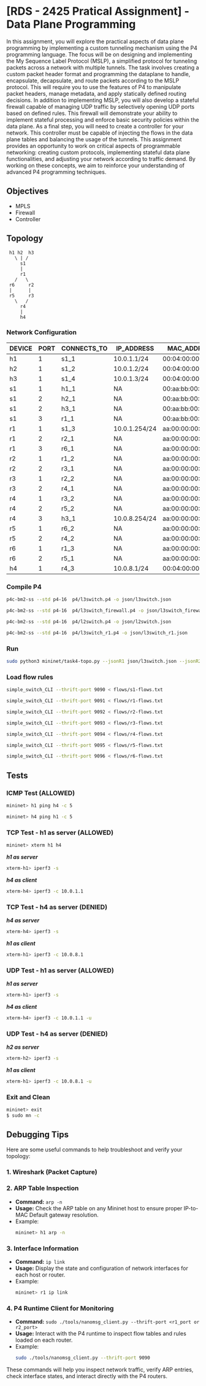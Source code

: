 # [RDS - 2425 Pratical Assignment] - Data Plane Programming

In this assignment, you will explore the practical aspects of data plane programming by implementing a custom
tunneling mechanism using the P4 programming language. The focus will be on designing and implementing
the My Sequence Label Protocol (MSLP), a simplified protocol for tunneling packets across a network with
multiple tunnels.
The task involves creating a custom packet header format and programming the dataplane to handle, encapsulate,
decapsulate, and route packets according to the MSLP protocol. This will require you to use the features of P4
to manipulate packet headers, manage metadata, and apply statically defined routing decisions.
In addition to implementing MSLP, you will also develop a stateful firewall capable of managing UDP traffic by
selectively opening UDP ports based on defined rules. This firewall will demonstrate your ability to implement
stateful processing and enforce basic security policies within the data plane.
As a final step, you will need to create a controller for your network. This controller must be capable of injecting
the flows in the data plane tables and balancing the usage of the tunnels.
This assignment provides an opportunity to work on critical aspects of programmable networking: creating
custom protocols, implementing stateful data plane functionalities, and adjusting your network according
to traffic demand. By working on these concepts, we aim to reinforce your understanding of advanced P4
programming techniques.

## Objectives
- MPLS
- Firewall
- Controller

## Topology
     h1 h2  h3
       \ | /
         s1
         |
         r1
       /   \
     r6     r2
     |      |
     r5     r3
       \   /
         r4
         |
         h4


### Network Configuration

| DEVICE | PORT | CONNECTS_TO | IP_ADDRESS    | MAC_ADDRESS        |
|--------|------|--------------|---------------|---------------------|
| h1     | 1    | s1_1         | 10.0.1.1/24    | 00:04:00:00:00:01   |
| h2     | 1    | s1_2         | 10.0.1.2/24    | 00:04:00:00:00:02   |
| h3     | 1    | s1_4         | 10.0.1.3/24    | 00:04:00:00:00:03   |
| s1     | 1    | h1_1         | NA             | 00:aa:bb:00:00:01   |
| s1     | 2    | h2_1         | NA             | 00:aa:bb:00:00:02   |
| s1     | 2    | h3_1         | NA             | 00:aa:bb:00:00:03   |
| s1     | 3    | r1_1         | NA             | 00:aa:bb:00:00:03   |
| r1     | 1    | s1_3         | 10.0.1.254/24  | aa:00:00:00:01:01   |
| r1     | 2    | r2_1         | NA             | aa:00:00:00:01:02   |
| r1     | 3    | r6_1         | NA             | aa:00:00:00:01:03   |
| r2     | 1    | r1_2         | NA             | aa:00:00:00:02:01   |
| r2     | 2    | r3_1         | NA             | aa:00:00:00:02:02   |
| r3     | 1    | r2_2         | NA             | aa:00:00:00:03:01   |
| r3     | 2    | r4_1         | NA             | aa:00:00:00:03:02   |
| r4     | 1    | r3_2         | NA             | aa:00:00:00:04:01   |
| r4     | 2    | r5_2         | NA             | aa:00:00:00:04:02   |
| r4     | 3    | h3_1         | 10.0.8.254/24  | aa:00:00:00:04:03   |
| r5     | 1    | r6_2         | NA             | aa:00:00:00:05:01   |
| r5     | 2    | r4_2         | NA             | aa:00:00:00:05:02   |
| r6     | 1    | r1_3         | NA             | aa:00:00:00:06:01   |
| r6     | 2    | r5_1         | NA             | aa:00:00:00:06:02   |
| h4     | 1    | r4_3         | 10.0.8.1/24    | 00:04:00:00:00:04   |





### Compile P4
```bash
p4c-bm2-ss --std p4-16  p4/l3switch.p4 -o json/l3switch.json
```
```bash
p4c-bm2-ss --std p4-16  p4/l3switch_firewall.p4 -o json/l3switch_firewall.json
```
```bash
p4c-bm2-ss --std p4-16  p4/l2switch.p4 -o json/l2switch.json
```
```bash
p4c-bm2-ss --std p4-16  p4/l3switch_r1.p4 -o json/l3switch_r1.json
```
### Run
```bash
sudo python3 mininet/task4-topo.py --jsonR1 json/l3switch.json --jsonR2 json/l3switch_firewall.json --jsonR3 json/l3switch_r1.json --jsonS1 json/l2switch.json
```

### Load flow rules
```bash
simple_switch_CLI --thrift-port 9090 < flows/s1-flows.txt
```
```bash
simple_switch_CLI --thrift-port 9091 < flows/r1-flows.txt
```
```bash
simple_switch_CLI --thrift-port 9092 < flows/r2-flows.txt
```
```bash
simple_switch_CLI --thrift-port 9093 < flows/r3-flows.txt
```
```bash
simple_switch_CLI --thrift-port 9094 < flows/r4-flows.txt
```
```bash
simple_switch_CLI --thrift-port 9095 < flows/r5-flows.txt
```
```bash
simple_switch_CLI --thrift-port 9096 < flows/r6-flows.txt
```
## Tests
### ICMP Test (ALLOWED)
```bash
mininet> h1 ping h4 -c 5
```
```bash
mininet> h4 ping h1 -c 5
```
### TCP Test - h1 as server (ALLOWED)
```bash
mininet> xterm h1 h4
```
***h1 as server*** 
```bash
xterm-h1> iperf3 -s
```
***h4 as client***
```bash
xterm-h4> iperf3 -c 10.0.1.1
```
### TCP Test - h4 as server (DENIED)

***h4 as server*** 
```bash
xterm-h4> iperf3 -s
```
***h1 as client***
```bash
xterm-h1> iperf3 -c 10.0.8.1
```

### UDP Test - h1 as server (ALLOWED)

***h1 as server*** 
```bash
xterm-h1> iperf3 -s
```
***h4 as client***
```bash
xterm-h4> iperf3 -c 10.0.1.1 -u
```

### UDP Test - h4 as server (DENIED)

***h2 as server*** 
```bash
xterm-h2> iperf3 -s
```
***h1 as client***
```bash
xterm-h1> iperf3 -c 10.0.8.1 -u
```

### Exit and Clean
```bash
mininet> exit
$ sudo mn -c
```

## Debugging Tips

Here are some useful commands to help troubleshoot and verify your topology:

### 1. **Wireshark (Packet Capture)**

### 2. **ARP Table Inspection**
   - **Command:** `arp -n`
   - **Usage:** Check the ARP table on any Mininet host to ensure proper IP-to-MAC Default gateway resolution.
   - Example:
     ```bash
     mininet> h1 arp -n
     ```

### 3. **Interface Information**
   - **Command:** `ip link`
   - **Usage:** Display the state and configuration of network interfaces for each host or router.
   - Example:
     ```bash
     mininet> r1 ip link
     ```

### 4. **P4 Runtime Client for Monitoring**
   - **Command:** `sudo ./tools/nanomsg_client.py --thrift-port <r1_port or r2_port>`
   - **Usage:** Interact with the P4 runtime to inspect flow tables and rules loaded on each router.
   - Example:
     ```bash
     sudo ./tools/nanomsg_client.py --thrift-port 9090
     ```

These commands will help you inspect network traffic, verify ARP entries, check interface states, and interact directly with the P4 routers.
